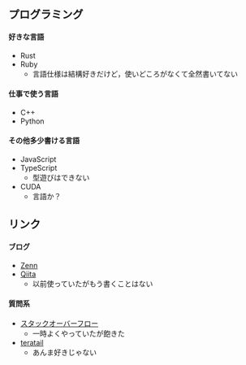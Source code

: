 ## プログラミング

#### 好きな言語
- Rust
- Ruby
  - 言語仕様は結構好きだけど，使いどころがなくて全然書いてない
  
#### 仕事で使う言語
- C++
- Python

#### その他多少書ける言語
- JavaScript
- TypeScript
  - 型遊びはできない
- CUDA
  - 言語か？

## リンク

#### ブログ
- [Zenn](https://zenn.dev/eduidl)
- [Qiita](https://qiita.com/eduidl)
  - 以前使っていたがもう書くことはない

#### 質問系
- [スタックオーバーフロー](https://ja.stackoverflow.com/users/36544/eduidl)
  - 一時よくやっていたが飽きた
- [teratail](teratail.com/users/eduidl)
  - あんま好きじゃない
